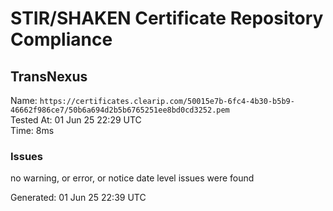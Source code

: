 # STIR/SHAKEN Certificate Repository Compliance

## TransNexus

Name: `https://certificates.clearip.com/50015e7b-6fc4-4b30-b5b9-46662f986ce7/50b6a694d2b5b6765251ee8bd0cd3252.pem`\
Tested At: 01 Jun 25 22:29 UTC\
Time: 8ms

### Issues

no warning, or error, or notice date level issues were found

Generated: 01 Jun 25 22:39 UTC